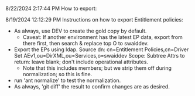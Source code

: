 8/22/2024 2:17:44 PM
How to export:

8/19/2024 12:12:29 PM
Instructions on how to export Entitlement policies:
 - As always, use DEV to create the gold copy by default.
   - Caveat: If another environment has the latest EP data, export from there first, then search & replace top O to swaiddev.
 - Export the EPs using ldap.
  Source dn: cn=Entitlement Policies,cn=Driver Set AEv1,ou=DirXML,ou=Services,o=swaiddev
  Scope: Subtree
  Attrs to return: leave blank; don't include operational attributes.
     - Note that this includes members; but we strip them off during normalization; so this is fine.
 - run 'ant normalize' to test the normalization.
 - As always, 'git diff' the result to confirm changes are as desired.

